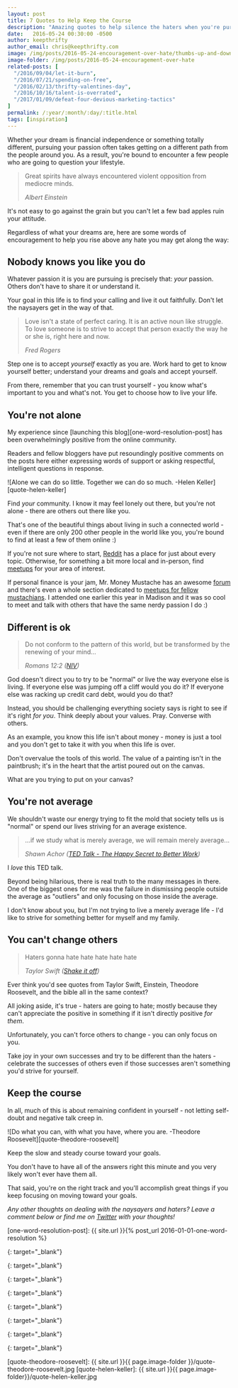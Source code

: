 ```yaml
---
layout: post
title: 7 Quotes to Help Keep the Course
description: "Amazing quotes to help silence the haters when you're pursuing your dreams"
date:   2016-05-24 00:30:00 -0500
author: keepthrifty
author_email: chris@keepthrifty.com
image: /img/posts/2016-05-24-encouragement-over-hate/thumbs-up-and-down.jpg
image-folder: /img/posts/2016-05-24-encouragement-over-hate
related-posts: [
  "/2016/09/04/let-it-burn",
  "/2016/07/21/spending-on-free",
  "/2016/02/13/thrifty-valentines-day",
  "/2016/10/16/talent-is-overrated",
  "/2017/01/09/defeat-four-devious-marketing-tactics"
]
permalink: /:year/:month/:day/:title.html
tags: [inspiration]
---
```


Whether your dream is financial independence or something totally different, pursuing your passion often takes getting on a different path from the people around you. As a result, you're bound to encounter a few people who are going to question your lifestyle.

> Great spirits have always encountered violent opposition from mediocre minds.
>
> _Albert Einstein_

It's not easy to go against the grain but you can't let a few bad apples ruin your attitude.

Regardless of what your dreams are, here are some words of encouragement to help you rise above any hate you may get along the way:

## Nobody knows you like you do #

Whatever passion it is you are pursuing is precisely that: _your_ passion. Others don't have to share it or understand it.

Your goal in this life is to find your calling and live it out faithfully. Don't let the naysayers get in the way of that.

> Love isn't a state of perfect caring. It is an active noun like struggle. To love someone is to strive to accept that person exactly the way he or she is, right here and now.
>
> _Fred Rogers_

Step one is to accept _yourself_ exactly as you are. Work hard to get to know yourself better; understand your dreams and goals and accept yourself.

From there, remember that you can trust yourself - you know what's important to you and what's not. You get to choose how to live your life.

## You're not alone #

My experience since [launching this blog][one-word-resolution-post] has been overwhelmingly positive from the online community.

Readers and fellow bloggers have put resoundingly positive comments on the posts here either expressing words of support or asking respectful, intelligent questions in response.

![Alone we can do so little. Together we can do so much. -Helen Keller][quote-helen-keller]

Find _your_ community. I know it may feel lonely out there, but you're not alone - there are others out there like you.

That's one of the beautiful things about living in such a connected world - even if there are only 200 other people in the world like you, you're bound to find at least a few of them online :)

If you're not sure where to start, [Reddit][reddit] has a place for just about every topic. Otherwise, for something a bit more local and in-person, find [meetups][meetup] for your area of interest.

If personal finance is your jam, Mr. Money Mustache has an awesome [forum][mr-m-forum] and there's even a whole section dedicated to [meetups for fellow mustachians][mr-m-meetups]. I attended one earlier this year in Madison and it was so cool to meet and talk with others that have the same nerdy passion I do :)

## Different is ok #

> Do not conform to the pattern of this world, but be transformed by the renewing of your mind...
>
> _Romans 12:2 ([NIV][romans-2-12])_

God doesn't direct you to try to be "normal" or live the way everyone else is living. If everyone else was jumping off a cliff would you do it? If everyone else was racking up credit card debt, would you do that?

Instead, you should be challenging everything society says is right to see if it's right _for you_. Think deeply about your values. Pray. Converse with others.

As an example, you know this life isn't about money - money is just a tool and you don't get to take it with you when this life is over.

Don't overvalue the tools of this world. The value of a painting isn't in the paintbrush; it's in the heart that the artist poured out on the canvas.

What are you trying to put on your canvas?

## You're not average #

We shouldn't waste our energy trying to fit the mold that society tells us is "normal" or spend our lives striving for an average existence.

> ...if we study what is merely average, we will remain merely average...
>
> _Shawn Achor ([TED Talk - The Happy Secret to Better Work][shawn-achor])_

I _love_ this TED talk.

Beyond being hilarious, there is real truth to the many messages in there. One of the biggest ones for me was the failure in dismissing people outside the average as "outliers" and only focusing on those inside the average.

I don't know about you, but I'm not trying to live a merely average life - I'd like to strive for something better for myself and my family.

## You can't change others #

> Haters gonna hate hate hate hate hate
>
> _Taylor Swift ([Shake it off][shake-it-off])_

Ever think you'd see quotes from Taylor Swift, Einstein, Theodore Roosevelt, and the bible all in the same context?

All joking aside, it's true - haters are going to hate; mostly because they can't appreciate the positive in something if it isn't directly positive _for them_.

Unfortunately, you can't force others to change - you can only focus on you.

Take joy in your own successes and try to be different than the haters - celebrate the successes of others even if those successes aren't something you'd strive for yourself.

## Keep the course #

In all, much of this is about remaining confident in yourself - not letting self-doubt and negative talk creep in.

![Do what you can, with what you have, where you are. -Theodore Roosevelt][quote-theodore-roosevelt]

Keep the slow and steady course toward your goals.

You don't have to have all of the answers right this minute and you very likely won't ever have them all.

That said, you're on the right track and you'll accomplish great things if you keep focusing on moving toward your goals.

_Any other thoughts on dealing with the naysayers and haters? Leave a comment below or find me on [Twitter][twitter-link] with your thoughts!_

[one-word-resolution-post]: {{ site.url }}{% post_url 2016-01-01-one-word-resolution %}

[romans-2-12]: https://www.biblegateway.com/passage/?search=Romans+12&version=NIV
{: target="_blank"}

[shawn-achor]: https://www.ted.com/talks/shawn_achor_the_happy_secret_to_better_work?language=en
{: target="_blank"}

[reddit]: https://www.reddit.com/
{: target="_blank"}

[meetup]: http://www.meetup.com/
{: target="_blank"}

[mr-m-forum]: http://forum.mrmoneymustache.com/index.php
{: target="_blank"}

[mr-m-meetups]: http://forum.mrmoneymustache.com/meetups-and-social-events/
{: target="_blank"}

[shake-it-off]: https://www.youtube.com/watch?v=nfWlot6h_JM
{: target="_blank"}

[twitter-link]: http://www.twitter.com/keepthrifty
{: target="_blank"}

[quote-theodore-roosevelt]: {{ site.url }}{{ page.image-folder }}/quote-theodore-roosevelt.jpg
[quote-helen-keller]: {{ site.url }}{{ page.image-folder}}/quote-helen-keller.jpg
